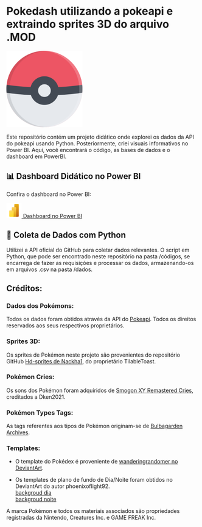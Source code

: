 # Pokedash utilizando a pokeapi e extraindo sprites 3D do arquivo .MOD

<img src="https://github.com/mhirokitomida/imagens/blob/main/pokeball.png?raw=true" width="200" />

Este repositório contém um projeto didático onde explorei os dados da API do pokeapi usando Python. 
Posteriormente, criei visuais informativos no Power BI. Aqui, você encontrará o código, as bases de dados e o dashboard em PowerBI.

## 📊 Dashboard Didático no Power BI

Confira o dashboard no Power BI:

<a href="https://app.powerbi.com/view?r=eyJrIjoiZjlkNmEzNmUtZGM0My00Yjc5LTg1OWEtNmFkYTk5ZDY1YWVjIiwidCI6IjA1MWVlYzAzLTIzM2UtNGIxZi04MDA5LWZiYWE3NTc3MTgxZiJ9">
  <img src= "https://github.com/mhirokitomida/imagens/blob/main/icon_pbi.png?raw=true" alt="Dashboard no Power BI" width="40">
  Dashboard no Power BI
</a>


## 🐍 Coleta de Dados com Python

Utilizei a API oficial do GitHub para coletar dados relevantes. O script em Python, que pode ser encontrado neste repositório na pasta /códigos, se encarrega de fazer as requisições e processar os dados, armazenando-os em arquivos .csv na pasta /dados.

## Créditos:

### Dados dos Pokémons:
Todos os dados foram obtidos através da API do [Pokeapi](https://pokeapi.co/). Todos os direitos reservados aos seus respectivos proprietários.

### Sprites 3D:
Os sprites de Pokémon neste projeto são provenientes do repositório GitHub [Hd-sprites de Nackha1](https://github.com/Nackha1/Hd-sprites), do proprietário TilableToast.

### Pokémon Cries:
Os sons dos Pokémon foram adquiridos de [Smogon XY Remastered Cries](https://www.smogon.com/forums/threads/pok%C3%A9mon-xy-remastered-cries.3512615/), creditados a Dken2021.

### Pokémon Types Tags:
As tags referentes aos tipos de Pokémon originam-se de [Bulbagarden Archives](https://archives.bulbagarden.net/w/index.php?title=Category:Type_icons&fileuntil=FireIC+XD.png#mw-category-media).

### Templates:
- O template do Pokédex é proveniente de [wanderingrandomer no DeviantArt](https://www.deviantart.com/wanderingrandomer/art/Pokedex-Template-883453428).
  
- Os templates de plano de fundo de Dia/Noite foram obtidos no DeviantArt do autor phoenixoflight92. <br>
 [backgroud dia](https://www.deviantart.com/phoenixoflight92/art/Pokemon-SwSh-Wild-Area-Water-851312615)  <br>
 [backgroud noite](https://www.deviantart.com/phoenixoflight92/art/Pokemon-SwSh-Wild-Area-Water-Night-851312773)  <br>

A marca Pokémon e todos os materiais associados são propriedades registradas da Nintendo, Creatures Inc. e GAME FREAK Inc.

